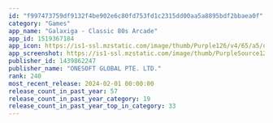 ```yaml
---
id: "f997473759df9132f4be902e6c80fd753fd1c2315dd00aa5a8895bdf2bbaea0f"
category: "Games"
app_name: "Galaxiga - Classic 80s Arcade"
app_id: 1519367184
app_icon: https://is1-ssl.mzstatic.com/image/thumb/Purple126/v4/65/a5/dd/65a5ddf2-de42-3f67-ea3b-f0856b2c6ef0/AppIcon-0-0-1x_U007emarketing-0-0-0-7-0-0-sRGB-0-0-0-GLES2_U002c0-512MB-85-220-0-0.png/1024x1024bb.png
app_screenshot: https://is1-ssl.mzstatic.com/image/thumb/PurpleSource126/v4/d9/5e/af/d95eaf1f-a135-356d-e591-d6f22c2aea15/37abfed5-4ff5-4011-b195-7a57d594a92d_Galaxiga-_screenshot_A8_1242x2688.jpg/1242x2688bb.png
publisher_id: 1439862247
publisher_name: "ONESOFT GLOBAL PTE. LTD."
rank: 240
most_recent_release: 2024-02-01 00:00:00
release_count_in_past_year: 57
release_count_in_past_year_category: 19
release_count_in_past_year_top_in_category: 33
---
```

